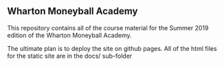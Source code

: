 ## Wharton Moneyball Academy

This repository contains all of the course material for the Summer 2019 edition of the Wharton Moneyball Academy.

The ultimate plan is to deploy the site on github pages. All of the html files for the static site are in the docs/ sub-folder
